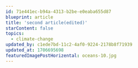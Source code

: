 ```yaml
---
id: 71e441ec-b94a-4313-b2be-e0eaba655d87
blueprint: article
title: 'second article(edited)'
starContent: false
topics:
  - climate-change
updated_by: c1ede7bd-11c2-4af0-9224-2178b8f71939
updated_at: 1706695698
featuredImagePostHorizental: oceans-10.jpg
---
```

